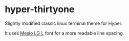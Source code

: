 # hyper-thirtyone
Slightly modified classic linux terminal theme for Hyper.

It uses [Meslo LG L](https://github.com/andreberg/Meslo-Font) font for a more readable line spacing.
